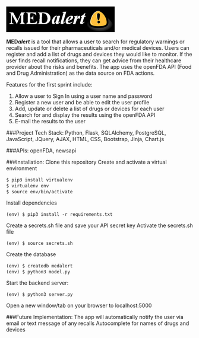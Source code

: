 ![alt text](https://github.com/lwariar/HB-MedAlert/blob/main/static/img/MedAlert_icon_2.PNG "MedAlert")


__MED*alert*__ is a tool that allows a user to search for regulatory warnings or recalls issued for their pharmaceuticals and/or medical devices. Users can register and add a list of drugs and devices they would like to monitor. If the user finds recall notifications, they can get advice from their healthcare provider about the risks and benefits. The app uses the openFDA API (Food and Drug Administration) as the data source on FDA actions.

Features for the first sprint include: 
1. Allow a user to Sign In using a user name and password 
2. Register a new user and be able to edit the user profile 
3. Add, update or delete a list of drugs or devices for each user 
4. Search for and display the results using the openFDA API 
5. E-mail the results to the user

###Project Tech Stack:
    Python, Flask, SQLAlchemy, PostgreSQL, JavaScript, JQuery, AJAX, HTML, CSS, Bootstrap, Jinja, Chart.js

###APIs:
    openFDA, newsapi

###Installation:
Clone this repository
Create and activate a virtual environment

    $ pip3 install virtualenv
    $ virtualenv env
    $ source env/bin/activate

Install dependencies

    (env) $ pip3 install -r requirements.txt

Create a secrets.sh file and save your API secret key
Activate the secrets.sh file

    (env) $ source secrets.sh

Create the database

    (env) $ createdb medalert
    (env) $ python3 model.py

Start the backend server:

    (env) $ python3 server.py

Open a new window/tab on your browser to localhost:5000

###Future Implementation:
    The app will automatically notify the user via email or text message of any recalls
    Autocomplete for names of drugs and devices